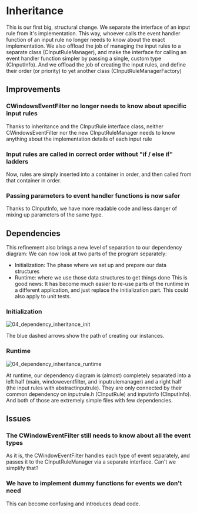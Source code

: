 # Inheritance
This is our first big, structural change. We separate the interface of an input rule from it's implementation. This way, whoever calls the event handler function of an input rule no longer needs to know about the exact implementation. 
We also offload the job of managing the input rules to a separate class (CInputRuleManager), and make the interface for calling an event handler function simpler by passing a single, custom type (CInputInfo).
And we offload the job of creating the input rules, and define their order (or priority) to yet another class (CInputRuleManagerFactory)
## Improvements
### CWindowsEventFilter no longer needs to know about specific input rules
Thanks to inheritance and the CInputRule interface class, neither CWindowsEventFilter nor the new CInputRuleManager needs to know anything about the implementation details of each input rule
### Input rules are called in correct order without "if / else if" ladders
Now, rules are simply inserted into a container in order, and then called from that container in order.
### Passing parameters to event handler functions is now safer
Thanks to CInputInfo, we have more readable code and less danger of mixing up parameters of the same type.
## Dependencies
This refinement also brings a new level of separation to our dependency diagram: We can now look at two parts of the program separately:
- Initialization: The phase where we set up and prepare our data structures
- Runtime: where we use those data structures to get things done
This is good news: It has become much easier to re-use parts of the runtime in a different application, and just replace the initialization part. This could also apply to unit tests.
### Initialization
![04_dependency_inheritance_init](https://github.com/Asperamanca/cpp_eventhandler/assets/59048940/5b65759a-ef81-4c16-b5ae-45b782fdfc9f)

The blue dashed arrows show the path of creating our instances. 
### Runtime
![04_dependency_inheritance_runtime](https://github.com/Asperamanca/cpp_eventhandler/assets/59048940/cd95f3fc-7353-4e6f-b730-58e1fc3fb508)

At runtime, our dependency diagram is (almost) completely separated into a left half (main, windoweventfilter, and inputrulemanager) and a right half (the input rules with abstractinputrule). They are only connected by their common dependency on inputrule.h (CInputRule) and inputinfo (CInputInfo). And both of those are extremely simple files with few dependencies.
## Issues
### The CWindowEventFilter still needs to know about all the event types
As it is, the CWindowEventFilter handles each type of event separately, and passes it to the CInputRuleManager via a separate interface. Can't we simplify that?
### We have to implement dummy functions for events we don't need
This can become confusing and introduces dead code.

